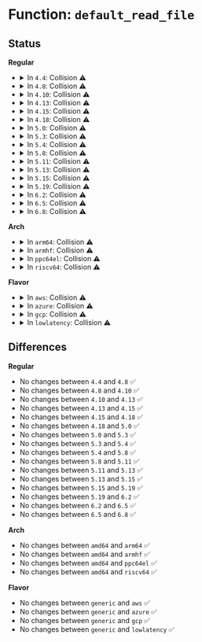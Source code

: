 # Function: <code>default_read_file</code>

## Status
<b>Regular</b>
<ul>
<li>
<details>
<summary>In <code>4.4</code>: Collision ⚠️</summary>

```c
ssize_t default_read_file(struct file *file, char *buf, size_t count, loff_t *ppos);
```

**Collision:** Static-Static Collision

**Inline:** No

**Transformation:** False

**Instances:**

```
In fs/debugfs/file.c (ffffffff8131dee0)
Location: fs/debugfs/file.c:26
Inline: False
```
```
In fs/tracefs/inode.c (ffffffff8131ec80)
Location: fs/tracefs/inode.c:34
Inline: False
```
**Symbols:**

```
ffffffff8131dee0-ffffffff8131deed: default_read_file (STB_LOCAL)
ffffffff8131ec80-ffffffff8131ec8d: default_read_file (STB_LOCAL)
```
</details>
</li>
<li>
<details>
<summary>In <code>4.8</code>: Collision ⚠️</summary>

```c
ssize_t default_read_file(struct file *file, char *buf, size_t count, loff_t *ppos);
```

**Collision:** Static-Static Collision

**Inline:** No

**Transformation:** False

**Instances:**

```
In fs/debugfs/file.c (ffffffff81352b00)
Location: fs/debugfs/file.c:32
Inline: False
```
```
In fs/tracefs/inode.c (ffffffff81354120)
Location: fs/tracefs/inode.c:34
Inline: False
```
**Symbols:**

```
ffffffff81352b00-ffffffff81352b0d: default_read_file (STB_LOCAL)
ffffffff81354120-ffffffff8135412d: default_read_file (STB_LOCAL)
```
</details>
</li>
<li>
<details>
<summary>In <code>4.10</code>: Collision ⚠️</summary>

```c
ssize_t default_read_file(struct file *file, char *buf, size_t count, loff_t *ppos);
```

**Collision:** Static-Static Collision

**Inline:** No

**Transformation:** False

**Instances:**

```
In fs/debugfs/file.c (ffffffff81368db0)
Location: fs/debugfs/file.c:32
Inline: False
```
```
In fs/tracefs/inode.c (ffffffff8136a3f0)
Location: fs/tracefs/inode.c:34
Inline: False
```
**Symbols:**

```
ffffffff81368db0-ffffffff81368dbd: default_read_file (STB_LOCAL)
ffffffff8136a3f0-ffffffff8136a3fd: default_read_file (STB_LOCAL)
```
</details>
</li>
<li>
<details>
<summary>In <code>4.13</code>: Collision ⚠️</summary>

```c
ssize_t default_read_file(struct file *file, char *buf, size_t count, loff_t *ppos);
```

**Collision:** Static-Static Collision

**Inline:** No

**Transformation:** False

**Instances:**

```
In fs/debugfs/file.c (ffffffff8137d440)
Location: fs/debugfs/file.c:32
Inline: False
```
```
In fs/tracefs/inode.c (ffffffff8137ea40)
Location: fs/tracefs/inode.c:34
Inline: False
```
**Symbols:**

```
ffffffff8137d440-ffffffff8137d44d: default_read_file (STB_LOCAL)
ffffffff8137ea40-ffffffff8137ea4d: default_read_file (STB_LOCAL)
```
</details>
</li>
<li>
<details>
<summary>In <code>4.15</code>: Collision ⚠️</summary>

```c
ssize_t default_read_file(struct file *file, char *buf, size_t count, loff_t *ppos);
```

**Collision:** Static-Static Collision

**Inline:** No

**Transformation:** False

**Instances:**

```
In fs/debugfs/file.c (ffffffff813a2350)
Location: fs/debugfs/file.c:27
Inline: False
```
```
In fs/tracefs/inode.c (ffffffff813a3a80)
Location: fs/tracefs/inode.c:34
Inline: False
```
**Symbols:**

```
ffffffff813a2350-ffffffff813a235d: default_read_file (STB_LOCAL)
ffffffff813a3a80-ffffffff813a3a8d: default_read_file (STB_LOCAL)
```
</details>
</li>
<li>
<details>
<summary>In <code>4.18</code>: Collision ⚠️</summary>

```c
ssize_t default_read_file(struct file *file, char *buf, size_t count, loff_t *ppos);
```

**Collision:** Static-Static Collision

**Inline:** No

**Transformation:** False

**Instances:**

```
In fs/debugfs/file.c (ffffffff813d1750)
Location: fs/debugfs/file.c:27
Inline: False
```
```
In fs/tracefs/inode.c (ffffffff813d2e50)
Location: fs/tracefs/inode.c:34
Inline: False
```
**Symbols:**

```
ffffffff813d1750-ffffffff813d175d: default_read_file (STB_LOCAL)
ffffffff813d2e50-ffffffff813d2e5d: default_read_file (STB_LOCAL)
```
</details>
</li>
<li>
<details>
<summary>In <code>5.0</code>: Collision ⚠️</summary>

```c
ssize_t default_read_file(struct file *file, char *buf, size_t count, loff_t *ppos);
```

**Collision:** Static-Static Collision

**Inline:** No

**Transformation:** False

**Instances:**

```
In fs/debugfs/file.c (ffffffff813ebe50)
Location: fs/debugfs/file.c:27
Inline: False
```
```
In fs/tracefs/inode.c (ffffffff813ed540)
Location: fs/tracefs/inode.c:34
Inline: False
```
**Symbols:**

```
ffffffff813ebe50-ffffffff813ebe5d: default_read_file (STB_LOCAL)
ffffffff813ed540-ffffffff813ed54d: default_read_file (STB_LOCAL)
```
</details>
</li>
<li>
<details>
<summary>In <code>5.3</code>: Collision ⚠️</summary>

```c
ssize_t default_read_file(struct file *file, char *buf, size_t count, loff_t *ppos);
```

**Collision:** Static-Static Collision

**Inline:** No

**Transformation:** False

**Instances:**

```
In fs/debugfs/file.c (ffffffff81418070)
Location: fs/debugfs/file.c:27
Inline: False
```
```
In fs/tracefs/inode.c (ffffffff81419790)
Location: fs/tracefs/inode.c:30
Inline: False
```
**Symbols:**

```
ffffffff81418070-ffffffff8141807d: default_read_file (STB_LOCAL)
ffffffff81419790-ffffffff8141979d: default_read_file (STB_LOCAL)
```
</details>
</li>
<li>
<details>
<summary>In <code>5.4</code>: Collision ⚠️</summary>

```c
ssize_t default_read_file(struct file *file, char *buf, size_t count, loff_t *ppos);
```

**Collision:** Static-Static Collision

**Inline:** No

**Transformation:** False

**Instances:**

```
In fs/debugfs/file.c (ffffffff81431f30)
Location: fs/debugfs/file.c:28
Inline: False
```
```
In fs/tracefs/inode.c (ffffffff814335e0)
Location: fs/tracefs/inode.c:31
Inline: False
```
**Symbols:**

```
ffffffff81431f30-ffffffff81431f3d: default_read_file (STB_LOCAL)
ffffffff814335e0-ffffffff814335ed: default_read_file (STB_LOCAL)
```
</details>
</li>
<li>
<details>
<summary>In <code>5.8</code>: Collision ⚠️</summary>

```c
ssize_t default_read_file(struct file *file, char *buf, size_t count, loff_t *ppos);
```

**Collision:** Static-Static Collision

**Inline:** No

**Transformation:** False

**Instances:**

```
In fs/debugfs/file.c (ffffffff81481b60)
Location: fs/debugfs/file.c:29
Inline: False
```
```
In fs/tracefs/inode.c (ffffffff81483420)
Location: fs/tracefs/inode.c:31
Inline: False
```
**Symbols:**

```
ffffffff81481b60-ffffffff81481b6d: default_read_file (STB_LOCAL)
ffffffff81483420-ffffffff8148342d: default_read_file (STB_LOCAL)
```
</details>
</li>
<li>
<details>
<summary>In <code>5.11</code>: Collision ⚠️</summary>

```c
ssize_t default_read_file(struct file *file, char *buf, size_t count, loff_t *ppos);
```

**Collision:** Static-Static Collision

**Inline:** No

**Transformation:** False

**Instances:**

```
In fs/debugfs/file.c (ffffffff8149f270)
Location: fs/debugfs/file.c:29
Inline: False
```
```
In fs/tracefs/inode.c (ffffffff814a0ab0)
Location: fs/tracefs/inode.c:31
Inline: False
```
**Symbols:**

```
ffffffff8149f270-ffffffff8149f27d: default_read_file (STB_LOCAL)
ffffffff814a0ab0-ffffffff814a0abd: default_read_file (STB_LOCAL)
```
</details>
</li>
<li>
<details>
<summary>In <code>5.13</code>: Collision ⚠️</summary>

```c
ssize_t default_read_file(struct file *file, char *buf, size_t count, loff_t *ppos);
```

**Collision:** Static-Static Collision

**Inline:** No

**Transformation:** False

**Instances:**

```
In fs/debugfs/file.c (ffffffff814a5250)
Location: fs/debugfs/file.c:29
Inline: False
```
```
In fs/tracefs/inode.c (ffffffff814a6bd0)
Location: fs/tracefs/inode.c:31
Inline: False
```
**Symbols:**

```
ffffffff814a5250-ffffffff814a525d: default_read_file (STB_LOCAL)
ffffffff814a6bd0-ffffffff814a6bdd: default_read_file (STB_LOCAL)
```
</details>
</li>
<li>
<details>
<summary>In <code>5.15</code>: Collision ⚠️</summary>

```c
ssize_t default_read_file(struct file *file, char *buf, size_t count, loff_t *ppos);
```

**Collision:** Static-Static Collision

**Inline:** No

**Transformation:** False

**Instances:**

```
In fs/debugfs/file.c (ffffffff814fd3a0)
Location: fs/debugfs/file.c:29
Inline: False
```
```
In fs/tracefs/inode.c (ffffffff814fed30)
Location: fs/tracefs/inode.c:31
Inline: False
```
**Symbols:**

```
ffffffff814fd3a0-ffffffff814fd3ad: default_read_file (STB_LOCAL)
ffffffff814fed30-ffffffff814fed3d: default_read_file (STB_LOCAL)
```
</details>
</li>
<li>
<details>
<summary>In <code>5.19</code>: Collision ⚠️</summary>

```c
ssize_t default_read_file(struct file *file, char *buf, size_t count, loff_t *ppos);
```

**Collision:** Static-Static Collision

**Inline:** No

**Transformation:** False

**Instances:**

```
In fs/debugfs/file.c (ffffffff8158dc20)
Location: fs/debugfs/file.c:29
Inline: False
```
```
In fs/tracefs/inode.c (ffffffff8158fcc0)
Location: fs/tracefs/inode.c:31
Inline: False
```
**Symbols:**

```
ffffffff8158dc20-ffffffff8158dc31: default_read_file (STB_LOCAL)
ffffffff8158fcc0-ffffffff8158fcd1: default_read_file (STB_LOCAL)
```
</details>
</li>
<li>
<details>
<summary>In <code>6.2</code>: Collision ⚠️</summary>

```c
ssize_t default_read_file(struct file *file, char *buf, size_t count, loff_t *ppos);
```

**Collision:** Static-Static Collision

**Inline:** No

**Transformation:** False

**Instances:**

```
In fs/debugfs/file.c (ffffffff816348f0)
Location: fs/debugfs/file.c:29
Inline: False
```
```
In fs/tracefs/inode.c (ffffffff81636fe0)
Location: fs/tracefs/inode.c:31
Inline: False
```
**Symbols:**

```
ffffffff816348f0-ffffffff81634901: default_read_file (STB_LOCAL)
ffffffff81636fe0-ffffffff81636ff1: default_read_file (STB_LOCAL)
```
</details>
</li>
<li>
<details>
<summary>In <code>6.5</code>: Collision ⚠️</summary>

```c
ssize_t default_read_file(struct file *file, char *buf, size_t count, loff_t *ppos);
```

**Collision:** Static-Static Collision

**Inline:** No

**Transformation:** False

**Instances:**

```
In fs/debugfs/file.c (ffffffff8166cc00)
Location: fs/debugfs/file.c:29
Inline: False
```
```
In fs/tracefs/inode.c (ffffffff8166f3c0)
Location: fs/tracefs/inode.c:31
Inline: False
```
**Symbols:**

```
ffffffff8166cc00-ffffffff8166cc11: default_read_file (STB_LOCAL)
ffffffff8166f3c0-ffffffff8166f3d1: default_read_file (STB_LOCAL)
```
</details>
</li>
<li>
<details>
<summary>In <code>6.8</code>: Collision ⚠️</summary>

```c
ssize_t default_read_file(struct file *file, char *buf, size_t count, loff_t *ppos);
```

**Collision:** Static-Static Collision

**Inline:** No

**Transformation:** False

**Instances:**

```
In fs/debugfs/file.c (ffffffff816a71a0)
Location: fs/debugfs/file.c:29
Inline: False
```
```
In fs/tracefs/inode.c (ffffffff816a9e30)
Location: fs/tracefs/inode.c:49
Inline: False
```
**Symbols:**

```
ffffffff816a71a0-ffffffff816a71b1: default_read_file (STB_LOCAL)
ffffffff816a9e30-ffffffff816a9e41: default_read_file (STB_LOCAL)
```
</details>
</li>
</ul>
<b>Arch</b>
<ul>
<li>
<details>
<summary>In <code>arm64</code>: Collision ⚠️</summary>

```c
ssize_t default_read_file(struct file *file, char *buf, size_t count, loff_t *ppos);
```

**Collision:** Static-Static Collision

**Inline:** No

**Transformation:** False

**Instances:**

```
In fs/debugfs/file.c (ffff800010516cc8)
Location: fs/debugfs/file.c:28
Inline: False
```
```
In fs/tracefs/inode.c (ffff800010518f70)
Location: fs/tracefs/inode.c:31
Inline: False
```
**Symbols:**

```
ffff800010516cc8-ffff800010516ce4: default_read_file (STB_LOCAL)
ffff800010518f70-ffff800010518f8c: default_read_file (STB_LOCAL)
```
</details>
</li>
<li>
<details>
<summary>In <code>armhf</code>: Collision ⚠️</summary>

```c
ssize_t default_read_file(struct file *file, char *buf, size_t count, loff_t *ppos);
```

**Collision:** Static-Static Collision

**Inline:** No

**Transformation:** False

**Instances:**

```
In fs/debugfs/file.c (c06d19e0)
Location: fs/debugfs/file.c:28
Inline: False
```
```
In fs/tracefs/inode.c (c06d36b4)
Location: fs/tracefs/inode.c:31
Inline: False
```
**Symbols:**

```
c06d19e0-c06d19fc: default_read_file (STB_LOCAL)
c06d36b4-c06d36d0: default_read_file (STB_LOCAL)
```
</details>
</li>
<li>
<details>
<summary>In <code>ppc64el</code>: Collision ⚠️</summary>

```c
ssize_t default_read_file(struct file *file, char *buf, size_t count, loff_t *ppos);
```

**Collision:** Static-Static Collision

**Inline:** No

**Transformation:** False

**Instances:**

```
In fs/debugfs/file.c (c00000000065fcd0)
Location: fs/debugfs/file.c:28
Inline: False
```
```
In fs/tracefs/inode.c (c000000000662350)
Location: fs/tracefs/inode.c:31
Inline: False
```
**Symbols:**

```
c00000000065fcd0-c00000000065fce0: default_read_file (STB_LOCAL)
c000000000662350-c000000000662360: default_read_file (STB_LOCAL)
```
</details>
</li>
<li>
<details>
<summary>In <code>riscv64</code>: Collision ⚠️</summary>

```c
ssize_t default_read_file(struct file *file, char *buf, size_t count, loff_t *ppos);
```

**Collision:** Static-Static Collision

**Inline:** No

**Transformation:** False

**Instances:**

```
In fs/debugfs/file.c (ffffffe000380324)
Location: fs/debugfs/file.c:28
Inline: False
```
```
In fs/tracefs/inode.c (ffffffe000382336)
Location: fs/tracefs/inode.c:31
Inline: False
```
**Symbols:**

```
ffffffe000382336-ffffffe000382352: default_read_file (STB_LOCAL)
ffffffe000380324-ffffffe000380340: default_read_file (STB_LOCAL)
```
</details>
</li>
</ul>
<b>Flavor</b>
<ul>
<li>
<details>
<summary>In <code>aws</code>: Collision ⚠️</summary>

```c
ssize_t default_read_file(struct file *file, char *buf, size_t count, loff_t *ppos);
```

**Collision:** Static-Static Collision

**Inline:** No

**Transformation:** False

**Instances:**

```
In fs/debugfs/file.c (ffffffff8142a510)
Location: fs/debugfs/file.c:28
Inline: False
```
```
In fs/tracefs/inode.c (ffffffff8142bbc0)
Location: fs/tracefs/inode.c:31
Inline: False
```
**Symbols:**

```
ffffffff8142a510-ffffffff8142a51d: default_read_file (STB_LOCAL)
ffffffff8142bbc0-ffffffff8142bbcd: default_read_file (STB_LOCAL)
```
</details>
</li>
<li>
<details>
<summary>In <code>azure</code>: Collision ⚠️</summary>

```c
ssize_t default_read_file(struct file *file, char *buf, size_t count, loff_t *ppos);
```

**Collision:** Static-Static Collision

**Inline:** No

**Transformation:** False

**Instances:**

```
In fs/debugfs/file.c (ffffffff8141af90)
Location: fs/debugfs/file.c:28
Inline: False
```
```
In fs/tracefs/inode.c (ffffffff8141c640)
Location: fs/tracefs/inode.c:31
Inline: False
```
**Symbols:**

```
ffffffff8141af90-ffffffff8141af9d: default_read_file (STB_LOCAL)
ffffffff8141c640-ffffffff8141c64d: default_read_file (STB_LOCAL)
```
</details>
</li>
<li>
<details>
<summary>In <code>gcp</code>: Collision ⚠️</summary>

```c
ssize_t default_read_file(struct file *file, char *buf, size_t count, loff_t *ppos);
```

**Collision:** Static-Static Collision

**Inline:** No

**Transformation:** False

**Instances:**

```
In fs/debugfs/file.c (ffffffff814266b0)
Location: fs/debugfs/file.c:28
Inline: False
```
```
In fs/tracefs/inode.c (ffffffff81427d60)
Location: fs/tracefs/inode.c:31
Inline: False
```
**Symbols:**

```
ffffffff814266b0-ffffffff814266bd: default_read_file (STB_LOCAL)
ffffffff81427d60-ffffffff81427d6d: default_read_file (STB_LOCAL)
```
</details>
</li>
<li>
<details>
<summary>In <code>lowlatency</code>: Collision ⚠️</summary>

```c
ssize_t default_read_file(struct file *file, char *buf, size_t count, loff_t *ppos);
```

**Collision:** Static-Static Collision

**Inline:** No

**Transformation:** False

**Instances:**

```
In fs/debugfs/file.c (ffffffff8143d570)
Location: fs/debugfs/file.c:28
Inline: False
```
```
In fs/tracefs/inode.c (ffffffff8143ec20)
Location: fs/tracefs/inode.c:31
Inline: False
```
**Symbols:**

```
ffffffff8143d570-ffffffff8143d57d: default_read_file (STB_LOCAL)
ffffffff8143ec20-ffffffff8143ec2d: default_read_file (STB_LOCAL)
```
</details>
</li>
</ul>

## Differences
<b>Regular</b>
<ul>
<li>
No changes between <code>4.4</code> and <code>4.8</code> ✅
</li>
<li>
No changes between <code>4.8</code> and <code>4.10</code> ✅
</li>
<li>
No changes between <code>4.10</code> and <code>4.13</code> ✅
</li>
<li>
No changes between <code>4.13</code> and <code>4.15</code> ✅
</li>
<li>
No changes between <code>4.15</code> and <code>4.18</code> ✅
</li>
<li>
No changes between <code>4.18</code> and <code>5.0</code> ✅
</li>
<li>
No changes between <code>5.0</code> and <code>5.3</code> ✅
</li>
<li>
No changes between <code>5.3</code> and <code>5.4</code> ✅
</li>
<li>
No changes between <code>5.4</code> and <code>5.8</code> ✅
</li>
<li>
No changes between <code>5.8</code> and <code>5.11</code> ✅
</li>
<li>
No changes between <code>5.11</code> and <code>5.13</code> ✅
</li>
<li>
No changes between <code>5.13</code> and <code>5.15</code> ✅
</li>
<li>
No changes between <code>5.15</code> and <code>5.19</code> ✅
</li>
<li>
No changes between <code>5.19</code> and <code>6.2</code> ✅
</li>
<li>
No changes between <code>6.2</code> and <code>6.5</code> ✅
</li>
<li>
No changes between <code>6.5</code> and <code>6.8</code> ✅
</li>
</ul>
<b>Arch</b>
<ul>
<li>
No changes between <code>amd64</code> and <code>arm64</code> ✅
</li>
<li>
No changes between <code>amd64</code> and <code>armhf</code> ✅
</li>
<li>
No changes between <code>amd64</code> and <code>ppc64el</code> ✅
</li>
<li>
No changes between <code>amd64</code> and <code>riscv64</code> ✅
</li>
</ul>
<b>Flavor</b>
<ul>
<li>
No changes between <code>generic</code> and <code>aws</code> ✅
</li>
<li>
No changes between <code>generic</code> and <code>azure</code> ✅
</li>
<li>
No changes between <code>generic</code> and <code>gcp</code> ✅
</li>
<li>
No changes between <code>generic</code> and <code>lowlatency</code> ✅
</li>
</ul>
